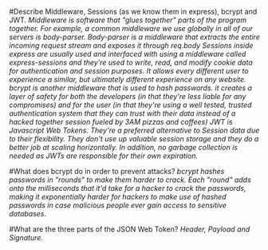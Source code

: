 
#Describe Middleware, Sessions (as we know them in express), bcrypt and JWT.
*Middleware is software that "glues together" parts of the program together. For example, a common middleware we use globally in all of our servers is body-parser. Body-parser is a middleware that extracts the entire incoming request stream and exposes it through req.body*
*Sessions inside express are usually used and interfaced with using a middleware called express-sessions and they're used to write, read, and modify cookie data for authentication and session purposes. It allows every different user to experience a similar, but ultimately different experience on any website.*
*bcrypt is another middleware that is used to hash passwords. it creates a layer of safety for both the developers (in that they're less liable for any compromises) and for the user (in that they're using a well tested, trusted authentication system that they can trust with their data instead of a hacked together session fueled by 3AM pizzas and coffees)*
*JWT is Javascript Web Tokens. They're a preferred alternative to Session data due to their flexibility. They don't use up valuable session storage and they do a better job at scaling horizontally. In addition, no garbage collection is needed as JWTs are responsible for their own expiration.*

#What does bcrypt do in order to prevent attacks?
*bcrypt hashes passwords in "rounds" to make them harder to crack. Each "round" adds onto the milliseconds that it'd take for a hacker to crack the passwords, making it exponentially harder for hackers to make use of hashed passwords in case malicious people ever gain access to sensitive databases.*

#What are the three parts of the JSON Web Token?
*Header, Payload and Signature.*
